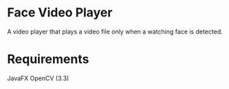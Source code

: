 # Face Video Player
A video player that plays a video file only when a watching face is detected.
# Requirements
JavaFX
OpenCV (3.3)
